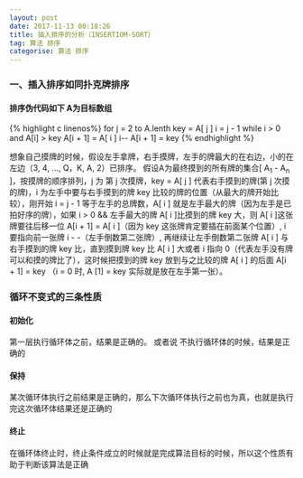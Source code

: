 ```yaml
---
layout: post
date: 2017-11-13 00:18:26
title: 插入排序的分析（INSERTIOM-SORT）
tag: 算法 排序
categorise: 算法 排序
---
```

### 一、插入排序如同扑克牌排序
#### 排序伪代码如下 A为目标数组

{% highlight c linenos%}
for j = 2 to A.lenth
    key = A[ j ]
    i = j - 1
    while i > 0 and A[i] > key
        A[i + 1] = A[ i ]
        i--
    A[i + 1] = key
{% endhighlight %}

想象自己摸牌的时候，假设左手拿牌，右手摸牌，左手的牌最大的在右边，小的在左边（3, 4, ..., Q，K, A, 2）已排序。
假设A为最终摸到的所有牌的集合[ A<sub>1</sub> - A<sub>n</sub> ]，按摸牌的顺序排列，j 为 第 j 次摸牌，key = A[ j ] 代表右手摸到的牌(第 j 次摸的牌)，i 为左手中要与右手摸到的牌 key 比较的牌的位置（从最大的牌开始比较），刚开始 i = j - 1 等于左手的总牌数，A[ i ] 就是左手最大的牌（因为左手是已拍好序的牌），如果 i > 0 && 左手最大的牌 A[ i ]比摸到的牌 key 大，则 A[ i ]这张牌要往后移一位 A[i + 1] = A[ i ]（因为 key 这张牌肯定要插在前面某个位置）, i 要指向前一张牌 i - -（左手倒数第二张牌）, 再继续让左手倒数第二张牌 A[ i ] 与右手摸到的牌 key 比，直到摸到牌 key 比 A[ i ] 大或者 i 指向 0（代表左手没有牌可以和摸的牌比了），这时候把摸到的牌 key 放到与之比较的牌 A[ i ] 的后面 A[i + 1] = key （i = 0 时, A [1] = key 实际就是放在左手第一张）。

### 循环不变式的三条性质
#### 初始化
第一层执行循环体之前，结果是正确的。
或者说
不执行循环体的时候，结果是正确的
#### 保持
某次循环体执行之前结果是正确的，那么下次循环体执行之前也为真，也就是执行完这次循环体结果还是正确的
#### 终止
在循环体终止时，终止条件成立的时候就是完成算法目标的时候，所以这个性质有助于判断该算法是正确





